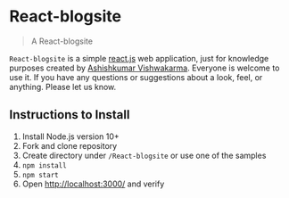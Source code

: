 # React-blogsite

> A React-blogsite

`React-blogsite` is a simple [react.js](https://reactjs.org/) web application, just for knowledge purposes created by [Ashishkumar Vishwakarma](https://github.com/vishwaashish). Everyone is welcome to use it. If you have any questions or suggestions about a look, feel, or anything. Please let us know.

## Instructions to Install

1. Install Node.js version 10+
1. Fork and clone repository
1. Create directory under `/React-blogsite` or use one of the samples
1. `npm install`
1. `npm start`
1. Open <http://localhost:3000/> and verify
